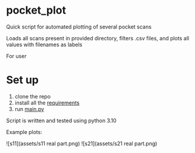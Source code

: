 # pocket_plot

Quick script for automated plotting of several pocket scans

Loads all scans present in provided directory, filters .csv files, and plots all values with filenames as labels

For user

# Set up

1. clone the repo
2. install all the [requirements](requirements.txt)
3. run [main.py](requirements.txt)

Script is written and tested using python 3.10

Example plots:

![s11](assets/s11 real part.png)
![s21](assets/s21 real part.png)
